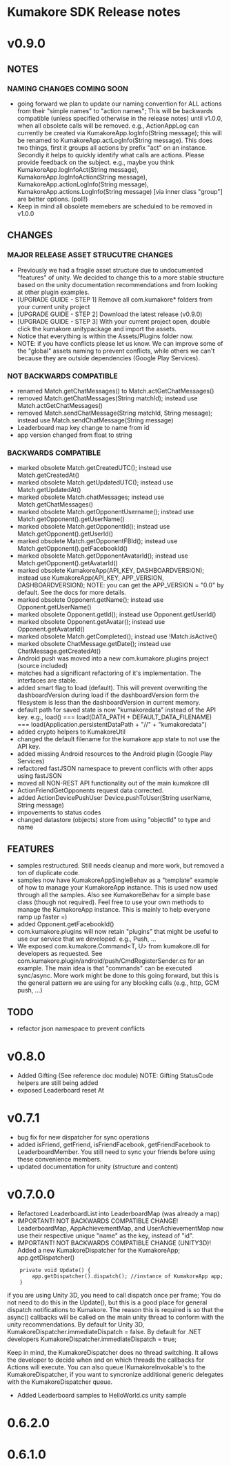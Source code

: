# Kumakore SDK Release notes


# v0.9.0
## NOTES
### NAMING CHANGES COMING SOON
* going forward we plan to update our naming convention for ALL actions from their "simple names" to "action names"; This will be backwards compatible (unless specified otherwise in the release notes) until v1.0.0, when all obsolete calls will be removed. e.g., ActionAppLog can currently be created via KumakoreApp.logInfo(String message); this will be renamed to KumakoreApp.actLogInfo(String message). This does two things, first it groups all actions by prefix "act" on an instance. Secondly it helps to quickly identify what calls are actions. Please provide feedback on the subject. e.g., maybe you think KumakoreApp.logInfoAct(String message), KumakoreApp.logInfoAction(String message), KumakoreApp.actionLogInfo(String message), KumakoreApp.actions.LogInfo(String message) [via inner class "group"] are better options. (poll!)
* Keep in mind all obsolete memebers are scheduled to be removed in v1.0.0

## CHANGES
### MAJOR RELEASE ASSET STRUCUTRE CHANGES
* Previously we had a fragile asset structure due to undocumented "features" of unity. We decided to change this to a more stable structure based on the unity documentation recommendations and from looking at other plugin examples. 
* [UPGRADE GUIDE - STEP 1] Remove all com.kumakore* folders from your current unity project
* [UPGRADE GUIDE - STEP 2] Download the latest release (v0.9.0)
* [UPGRADE GUIDE - STEP 3] With your current project open, double click the kumakore.unitypackage and import the assets.
* Notice that everything is within the Assets/Plugins folder now.
* NOTE: if you have conflicts please let us know. We can improve some of the "global" assets naming to prevent conflicts, while others we can't because they are outside dependencies (Google Play Services).

### NOT BACKWARDS COMPATIBLE
* renamed Match.getChatMessages() to Match.actGetChatMessages()
* removed Match.getChatMessages(String matchId); instead use Match.actGetChatMessages()
* removed Match.sendChatMessage(String matchId, String message); instead use Match.sendChatMessage(String message)
* Leaderboard map key change to name from id
* app version changed from float to string

### BACKWARDS COMPATIBLE
* marked obsolete Match.getCreatedUTC(); instead use Match.getCreatedAt() 
* marked obsolete Match.getUpdatedUTC(); instead use Match.getUpdatedAt() 
* marked obsolete Match.chatMessages; instead use Match.getChatMessages()
* marked obsolete Match.getOpponentUsername(); instead use Match.getOpponent().getUserName()
* marked obsolete Match.getOpponentId(); instead use Match.getOpponent().getUserId()
* marked obsolete Match.getOpponentFBId(); instead use Match.getOpponent().getFacebookId()
* marked obsolete Match.getOpponentAvatarId(); instead use Match.getOpponent().getAvatarId()
* marked obsolete KumakoreApp(API_KEY, DASHBOARDVERSION); instead use KumakoreApp(API_KEY, APP_VERSION, DASHBOARDVERSION); NOTE: you can get the APP_VERSION = "0.0" by default. See the docs for more details.
* marked obsolete Opponent.getName(); instead use Opponent.getUserName()
* marked obsolete Opponent.getId(); instead use Opponent.getUserId()
* marked obsolete Opponent.getAvatar(); instead use Opponent.getAvatarId()
* marked obsolete Match.getCompleted(); instead use !Match.isActive()
* marked obsolete ChatMessage.getDate(); instead use ChatMessage.getCreatedAt()
* Android push was moved into a new com.kumakore.plugins project (source included)
* matches had a significant refactoring of it's implementation. The interfaces are stable.
* added smart flag to load (default). This will prevent overwriting the dashboardVersion during load if the dashboardVersion form the filesystem is less than the dashboardVersion in current memory.
* default path for saved state is now "kumakoredata" instead of the API key. e.g., load() === load(DATA_PATH + DEFAULT_DATA_FILENAME) === load(Application.persistentDataPath + "//" + "kumakoredata")
* added crypto helpers to KumakoreUtil
* changed the default filename for the kumakore app state to not use the API key.
* added missing Android resources to the Android plugin (Google Play Services)
* refactored fastJSON namespace to prevent conflicts with other apps using fastJSON
* moved all NON-REST API functionality out of the main kumakore dll
* ActionFriendGetOpponents request data corrected.
* added ActionDevicePushUser Device.pushToUser(String userName, String message)
* impovements to status codes
* changed datastore (objects) store from using "objectId" to type and name


## FEATURES
* samples restructured. Still needs cleanup and more work, but removed a ton of duplicate code.
* samples now have KumakoreAppSingleBehav as a "template" example of how to manage your KumakoreApp instance. This is used now used through all the samples. Also see KumakoreBehav for a simple base class (though not required). Feel free to use your own methods to manage the KumakoreApp instance. This is mainly to help everyone ramp up faster =)
* added Opponent.getFacebookId()
* com.kumakore.plugins will now retain "plugins" that might be useful to use our service that we developed. e.g., Push, ...
* We exposed com.kumakore.Command<T, U> from kumakore.dll for developers as requested. See com.kumakore.plugin/android/push/CmdRegisterSender.cs for an example. The main idea is that "commands" can be executed sync/async. More work might be done to this going forward, but this is the general pattern we are using for any blocking calls (e.g., http, GCM push, ...)

## TODO
* refactor json namespace to prevent conflicts

# v0.8.0
* Added Gifting (See reference doc module) 
NOTE: Gifting StatusCode helpers are still being added
* exposed Leaderboard reset At

# v0.7.1
* bug fix for new dispatcher for sync operations
* added isFriend, getFriend, isFriendFacebook, getFriendFacebook to LeaderboardMember. You still need to sync your friends before using these convenience members.
* updated documentation for unity (structure and content)

# v0.7.0.0
* Refactored LeaderboardList into LeaderboardMap (was already a map)
* IMPORTANT! NOT BACKWARDS COMPATIBLE CHANGE! LeaderboardMap, AppAchievementMap, and UserAchievementMap now use their respective unique "name" as the key, instead of "id". 
* IMPORTANT! NOT BACKWARDS COMPATIBLE CHANGE (UNITY3D)! Added a new KumakoreDispatcher for the KumakoreApp; app.getDispatcher()

```
	private void Update() {
		app.getDispatcher().dispatch();	//instance of KumakoreApp app;
	}
```

if you are using Unity 3D, you need to call dispatch once per frame; You do not need to do this in the Update(), but this is a good place for general dispatch notifications to Kumakore. The reason this is required is so that the async() callbacks will be called on the main unity thread to conform with the unity recommendations. By default for Unity 3D, KumakoreDispatcher.immediateDispatch = false. By default for .NET developers KumakoreDispatcher.immediateDispatch = true;

Keep in mind, the KumakoreDispatcher does no thread switching. It allows the developer to decide when and on which threads the callbacks for Actions will execute. You can also queue IKumakoreInvokable's to the KumakoreDispatcher, if you want to syncronize additional generic delegates with the KumakoreDispatcher queue. 

* Added Leaderboard samples to HelloWorld.cs unity sample

# 0.6.2.0

# 0.6.1.0
